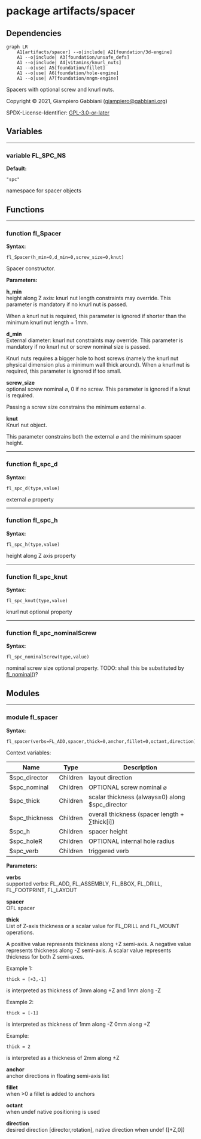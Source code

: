 # package artifacts/spacer

## Dependencies

```mermaid
graph LR
    A1[artifacts/spacer] --o|include| A2[foundation/3d-engine]
    A1 --o|include| A3[foundation/unsafe_defs]
    A1 --o|include| A4[vitamins/knurl_nuts]
    A1 --o|use| A5[foundation/fillet]
    A1 --o|use| A6[foundation/hole-engine]
    A1 --o|use| A7[foundation/mngm-engine]
```

Spacers with optional screw and knurl nuts.

Copyright © 2021, Giampiero Gabbiani (giampiero@gabbiani.org)

SPDX-License-Identifier: [GPL-3.0-or-later](https://spdx.org/licenses/GPL-3.0-or-later.html)


## Variables

---

### variable FL_SPC_NS

__Default:__

    "spc"

namespace for spacer objects

## Functions

---

### function fl_Spacer

__Syntax:__

```text
fl_Spacer(h_min=0,d_min=0,screw_size=0,knut)
```

Spacer constructor.

__Parameters:__

__h_min__  
height along Z axis: knurl nut length constraints may override.
This parameter is mandatory if no knurl nut is passed.

When a knurl nut is required, this parameter is ignored if shorter than the
minimum knurl nut length + 1mm.


__d_min__  
External diameter: knurl nut constraints may override.
This parameter is mandatory if no knurl nut or screw nominal size is passed.

Knurl nuts requires a bigger hole to host screws (namely the knurl nut
physical dimension plus a minimum wall thick around). When a knurl nut is
required, this parameter is ignored if too small.


__screw_size__  
optional screw nominal ⌀, 0 if no screw. This parameter is ignored if a
knut is required.

Passing a screw size constrains the minimum external ⌀.


__knut__  
Knurl nut object.

This parameter constrains both the external ⌀ and the minimum spacer
height.



---

### function fl_spc_d

__Syntax:__

```text
fl_spc_d(type,value)
```

external ⌀ property

---

### function fl_spc_h

__Syntax:__

```text
fl_spc_h(type,value)
```

height along Z axis property

---

### function fl_spc_knut

__Syntax:__

```text
fl_spc_knut(type,value)
```

knurl nut optional property

---

### function fl_spc_nominalScrew

__Syntax:__

```text
fl_spc_nominalScrew(type,value)
```

nominal screw size optional property. TODO: shall this be substituted by [fl_nominal()](../foundation/core.md#function-fl_nominal)?

## Modules

---

### module fl_spacer

__Syntax:__

    fl_spacer(verbs=FL_ADD,spacer,thick=0,anchor,fillet=0,octant,direction)

Context variables:

| Name           | Type      | Description                                     |
| ---            | ---       | ---                                             |
| $spc_director  | Children  | layout direction                                |
| $spc_nominal   | Children  | OPTIONAL screw nominal ⌀                        |
| $spc_thick     | Children  | scalar thickness (always≥0) along $spc_director |
| $spc_thickness | Children  | overall thickness (spacer length + ∑thick[i])   |
| $spc_h         | Children  | spacer height                                   |
| $spc_holeR     | Children  | OPTIONAL internal hole radius                   |
| $spc_verb      | Children  | triggered verb                                  |



__Parameters:__

__verbs__  
supported verbs: FL_ADD, FL_ASSEMBLY, FL_BBOX, FL_DRILL, FL_FOOTPRINT, FL_LAYOUT

__spacer__  
OFL spacer

__thick__  
List of Z-axis thickness or a scalar value for FL_DRILL and FL_MOUNT
operations.

A positive value represents thickness along +Z semi-axis.
A negative value represents thickness along -Z semi-axis.
A scalar value represents thickness for both Z semi-axes.

Example 1:

    thick = [+3,-1]

is interpreted as thickness of 3mm along +Z and 1mm along -Z

Example 2:

    thick = [-1]

is interpreted as thickness of 1mm along -Z 0mm along +Z

Example:

    thick = 2

is interpreted as a thickness of 2mm along ±Z



__anchor__  
anchor directions in floating semi-axis list

__fillet__  
when >0 a fillet is added to anchors

__octant__  
when undef native positioning is used

__direction__  
desired direction [director,rotation], native direction when undef ([+Z,0])


